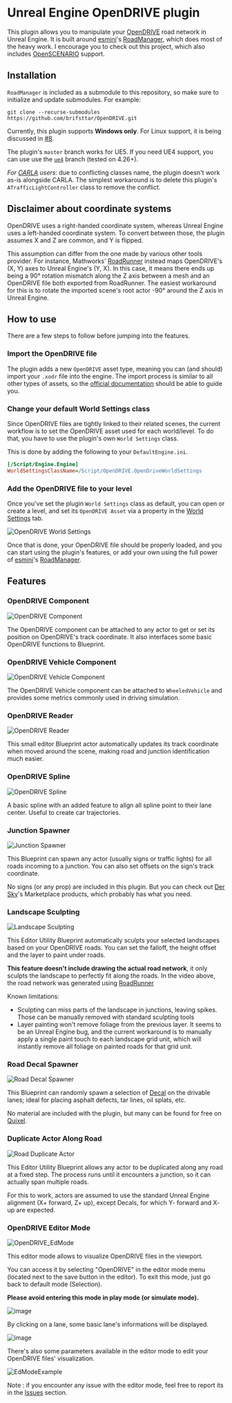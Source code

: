 # Unreal Engine OpenDRIVE plugin

This plugin allows you to manipulate your [OpenDRIVE](https://www.asam.net/standards/detail/opendrive/) road network in Unreal Engine. It is built around [esmini](https://github.com/esmini/esmini)'s [RoadManager](https://github.com/esmini/esmini/tree/master/EnvironmentSimulator/Modules/RoadManager), which does most of the heavy work. I encourage you to check out this project, which also includes [OpenSCENARIO](https://www.asam.net/standards/detail/openscenario/) support.

## Installation

`RoadManager` is included as a submodule to this repository, so make sure to initialize and update submodules. For example:
```
git clone --recurse-submodules https://github.com/brifsttar/OpenDRIVE.git
```

Currently, this plugin  supports **Windows only**. For Linux support, it is being discussed in [#8](https://github.com/brifsttar/OpenDRIVE/issues/8).

The plugin's `master` branch works for UE5. If you need UE4 support, you can use use the [`ue4`](https://github.com/brifsttar/OpenDRIVE/tree/ue4) branch (tested on 4.26+).

*For [CARLA](https://github.com/carla-simulator/carla) users*: due to conflicting classes name, the plugin doesn't work as-is alongside CARLA. The simplest workaround is to delete this plugin's `ATrafficLightController` class to remove the conflict.

## Disclaimer about coordinate systems

OpenDRIVE uses a right-handed coordinate system, whereas Unreal Engine uses a left-handed coordinate system. To convert between those, the plugin assumes X and Z are common, and Y is flipped.

This assumption can differ from the one made by various other tools provider. For instance, Mathworks' [RoadRunner](https://www.mathworks.com/products/roadrunner.html) instead maps OpenDRIVE's (X, Y) axes to Unreal Engine's (Y, X). In this case, it means there ends up being a 90° rotation mismatch along the Z axis between a mesh and an OpenDRIVE file both exported from RoadRunner. The easiest workaround for this is to rotate the imported scene's root actor -90° around the Z axis in Unreal Engine.

## How to use

There are a few steps to follow before jumping into the features.

### Import the OpenDRIVE file

The plugin adds a new `OpenDRIVE` asset type, meaning you can (and should) import your `.xodr` file into the engine. The import process is similar to all other types of assets, so the [official documentation](https://docs.unrealengine.com/4.27/en-US/WorkingWithContent/Importing/HowTo/) should be able to guide you.

### Change your default World Settings class

Since OpenDRIVE files are tightly linked to their related scenes, the current workflow is to set the OpenDRIVE asset used for each world/level. To do that, you have to use the plugin's own `World Settings` class.

This is done by adding the following to your `DefaultEngine.ini`.

```ini
[/Script/Engine.Engine]
WorldSettingsClassName=/Script/OpenDRIVE.OpenDriveWorldSettings
```

### Add the OpenDRIVE file to your level

Once you've set the plugin `World Settings` class as default, you can open or create a level, and set its `OpenDRIVE Asset` via a property in the [World Settings](https://docs.unrealengine.com/4.27/en-US/Basics/Levels/WorldSettings/) tab.

![OpenDRIVE World Settings](Resources/odr_world_settings.jpg)

Once that is done, your OpenDRIVE file should be properly loaded, and you can start using the plugin's features, or add your own using the full power of [esmini](https://github.com/esmini/esmini)'s [RoadManager](https://github.com/esmini/esmini/tree/master/EnvironmentSimulator/Modules/RoadManager).

## Features

### OpenDRIVE Component

![OpenDRIVE Component](Resources/odr_comp.jpg)

The OpenDRIVE component can be attached to any actor to get or set its position on OpenDRIVE's track coordinate. It also interfaces some basic OpenDRIVE functions to Blueprint.

### OpenDRIVE Vehicle Component

![OpenDRIVE Vehicle Component](Resources/odr_veh_comp.jpg)

The OpenDRIVE Vehicle component can be attached to `WheeledVehicle` and provides some metrics commonly used in driving simulation.

### OpenDRIVE Reader

![OpenDRIVE Reader](Resources/odr_reader.gif)

This small editor Blueprint actor automatically updates its track coordinate when moved around the scene, making road and junction identification much easier.

### OpenDRIVE Spline

![OpenDRIVE Spline](Resources/odr_spline.gif)

A basic spline with an added feature to align all spline point to their lane center. Useful to create car trajectories.

### Junction Spawner

![Junction Spawner](Resources/odr_junction_spawn.gif)

This Blueprint can spawn any actor (usually signs or traffic lights) for all roads incoming to a junction. You can also set offsets on the sign's track coordinate.

No signs (or any prop) are included in this plugin. But you can check out [Der Sky](https://www.unrealengine.com/marketplace/en-US/profile/Der+Sky)'s Marketplace products, which probably has what you need.

### Landscape Sculpting

![Landscape Sculpting](Resources/odr_sculpt.gif)

This Editor Utility Blueprint automatically sculpts your selected landscapes based on your OpenDRIVE roads. You can set the falloff, the height offset and the layer to paint under roads.

**This feature doesn't include drawing the actual road network**, it only sculpts the landscape to perfectly fit along the roads. In the video above, the road network was generated using [RoadRunner](https://www.mathworks.com/products/roadrunner.html)

Known limitations:

*  Sculpting can miss parts of the landscape in junctions, leaving spikes. Those can be manually removed with standard sculpting tools
* Layer painting won't remove foliage from the previous layer. It seems to be an Unreal Engine bug, and the current workaround is to manually apply a single paint touch to each landscape grid unit, which will instantly remove all foliage on painted roads for that grid unit.

### Road Decal Spawner

![Road Decal Spawner](Resources/odr_decal_spawner.gif)

This Blueprint can randomly spawn a selection of [Decal](https://docs.unrealengine.com/4.27/en-US/Resources/ContentExamples/Decals/) on the drivable lanes; ideal for placing asphalt defects, tar lines, oil splats, etc.

No material are included with the plugin, but many can be found for free on [Quixel](https://quixel.com/megascans/home?category=decal&category=street).

### Duplicate Actor Along Road

![Road Duplicate Actor](Resources/odr_repeat.gif)

This Editor Utility Blueprint allows any actor to be duplicated along any road at a fixed step. The process runs until it encounters a junction, so it can actually span multiple roads.

For this to work, actors are assumed to use the standard Unreal Engine alignment (X+ forward, Z+ up), except Decals, for which Y- forward and X- up are expected.

### OpenDRIVE Editor Mode

![OpenDRIVE_EdMode](https://github.com/brifsttar/OpenDRIVE/assets/131620935/80879d3d-3c27-4e40-a465-f715cafbe39d)

This editor mode allows to visualize OpenDRIVE files in the viewport. 

You can access it by selecting "OpenDRIVE" in the editor mode menu (located next to the save button in the editor). To exit this mode, just go back to default mode (Selection). 

**Please avoid entering this mode in play mode (or simulate mode).**

![image](https://github.com/brifsttar/OpenDRIVE/assets/131620935/80ad2739-b66c-48aa-a7c2-49a501944186)

By clicking on a lane, some basic lane's informations will be displayed. 

![image](https://github.com/brifsttar/OpenDRIVE/assets/131620935/c24fdacb-5df9-4ce0-a816-2d1b1207812a)

There's also some parameters available in the editor mode to edit your OpenDRIVE files' visualization.

![EdModeExample](https://github.com/brifsttar/OpenDRIVE/assets/131620935/749fef07-6e59-40ee-9ed2-5bc268635b83)

Note : if you encounter any issue with the editor mode, feel free to report its in the [Issues](https://github.com/brifsttar/OpenDRIVE/issues) section. 

